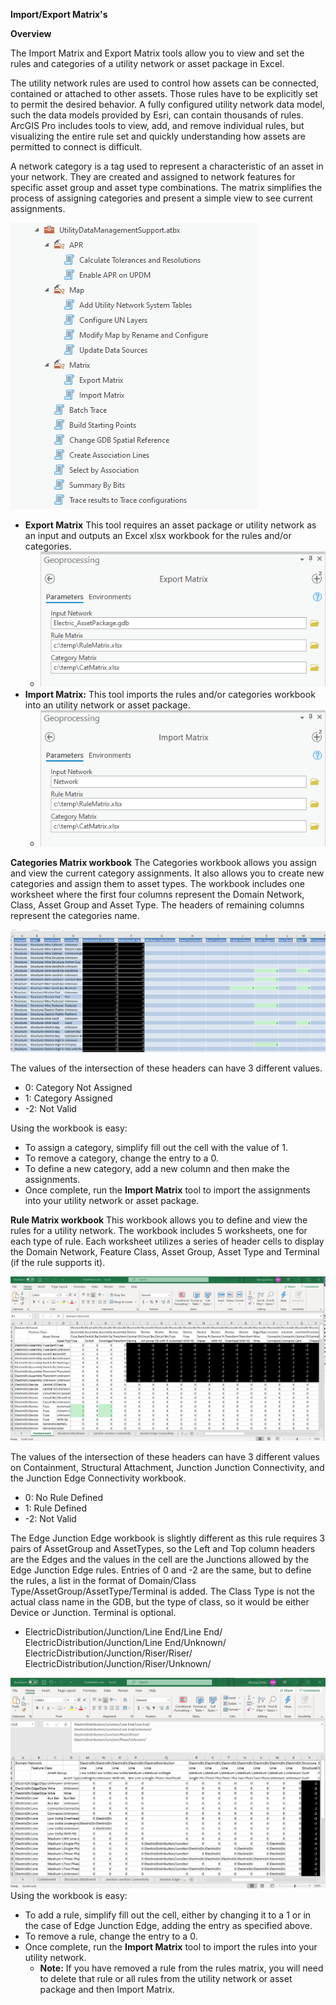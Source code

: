 **Import/Export Matrix's**

**Overview**

The Import Matrix and Export Matrix tools allow you to view and set the rules and categories of a utility network or asset package in Excel. 

The utility network rules are used to control how assets can be connected, contained or attached to other assets. Those rules have to be explicitly set to permit the desired behavior. A fully configured utility network data model, such the data models provided by Esri, can contain thousands of rules. ArcGIS Pro includes tools to view, add, and remove individual rules, but visualizing the entire rule set and quickly understanding how assets are permitted to connect is difficult.

A network category is a tag used to represent a characteristic of an asset in your network. They are created and assigned to network features for specific asset group and asset type combinations. The matrix simplifies the process of assigning categories and present a simple view to see current assignments.


![Import/Export Matrix](./images/import_export_matrix.png)

- **Export Matrix** This tool requires an asset package or utility network as an input and outputs an Excel xlsx workbook for the rules and/or categories. 
  - ![Export Matrix](./images/export_matrix.png)
- **Import Matrix:** This tool imports the rules and/or categories workbook into an utility network or asset package. 
  - ![Import Matrix](./images/import_matrix.png)
  
**Categories Matrix workbook**
The Categories workbook allows you assign and view the current category assignments.  It also allows you to create new categories and assign them to asset types.  The workbook includes one worksheet where the first four columns represent the Domain Network, Class, Asset Group and Asset Type. The headers of remaining columns represent the categories name.

![category_matrix](./images/cat_matrix.png)

The values of the intersection of these headers can have 3 different values.

- 0: Category Not Assigned
- 1: Category Assigned
- -2: Not Valid

Using the workbook is easy:
- To assign a category, simplify fill out the cell with the value of 1. 
- To remove a category, change the entry to a 0. 
- To define a new category, add a new column and then make the assignments. 
- Once complete, run the **Import Matrix** tool to import the assignments into your utility network or asset package.

**Rule Matrix workbook**
This workbook allows you to define and view the rules for a utility network. The workbook includes 5 worksheets, one for each type of rule. Each worksheet utilizes a series of header cells to display the Domain Network, Feature Class, Asset Group, Asset Type and Terminal (if the rule supports it).

![](./images/rule_matrix2.png)

The values of the intersection of these headers can have 3 different values on Containment, Structural Attachment, Junction Junction Connectivity, and the Junction Edge Connectivity workbook.

- 0: No Rule Defined
- 1: Rule Defined
- -2: Not Valid

The Edge Junction Edge workbook is slightly different as this rule requires 3 pairs of AssetGroup and AssetTypes, so the Left and Top column headers are the Edges and the values in the cell are the Junctions allowed by the Edge Junction Edge rules. Entries of 0 and -2 are the same, but to define the rules, a list in the format of Domain/Class Type/AssetGroup/AssetType/Terminal is added. The Class Type is not the actual class name in the GDB, but the type of class, so it would be either Device or Junction. Terminal is optional.

- ElectricDistribution/Junction/Line End/Line End/
 ElectricDistribution/Junction/Line End/Unknown/
 ElectricDistribution/Junction/Riser/Riser/
 ElectricDistribution/Junction/Riser/Unknown/

![](./images/rule_matrix3.png)
Using the workbook is easy:
- To add a rule, simplify fill out the cell, either by changing it to a 1 or in the case of Edge Junction Edge, adding the entry as specified above. 
- To remove a rule, change the entry to a 0.
- Once complete, run the **Import Matrix** tool to import the rules into your utility network. 
  - **Note:** If you have removed a rule from the rules matrix, you will need to delete that rule or all rules from the utility network or asset package and then Import Matrix.
